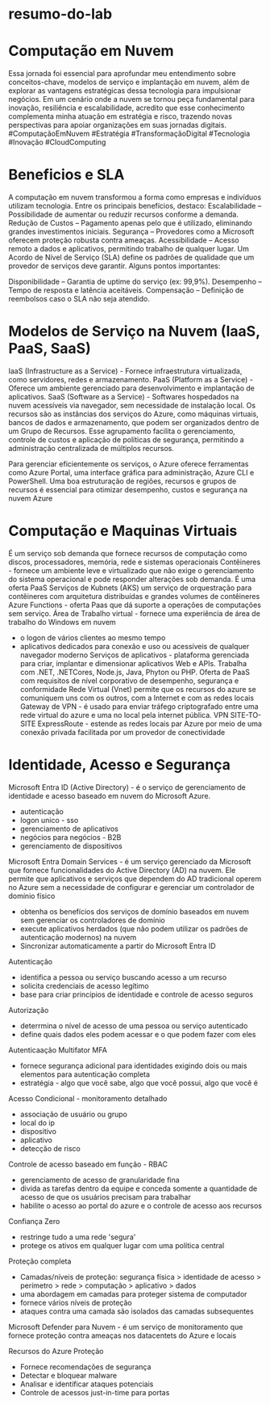 # resumo-do-lab
# Computação em Nuvem

Essa jornada foi essencial para aprofundar meu entendimento sobre conceitos-chave, modelos de serviço e implantação em nuvem, além de explorar as vantagens estratégicas dessa tecnologia para impulsionar negócios.
Em um cenário onde a nuvem se tornou peça fundamental para inovação, resiliência e escalabilidade, acredito que esse conhecimento complementa minha atuação em estratégia e risco, trazendo novas perspectivas para apoiar organizações em suas jornadas digitais.
#ComputaçãoEmNuvem #Estratégia #TransformaçãoDigital #Tecnologia #Inovação #CloudComputing

# Beneficios e SLA 

A computação em nuvem transformou a forma como empresas e indivíduos utilizam tecnologia. Entre os principais benefícios, destaco:
Escalabilidade – Possibilidade de aumentar ou reduzir recursos conforme a demanda.
Redução de Custos – Pagamento apenas pelo que é utilizado, eliminando grandes investimentos iniciais.
Segurança – Provedores como a Microsoft oferecem proteção robusta contra ameaças.
Acessibilidade – Acesso remoto a dados e aplicativos, permitindo trabalho de qualquer lugar.
Um Acordo de Nível de Serviço (SLA) define os padrões de qualidade que um provedor de serviços deve garantir. Alguns pontos importantes:

Disponibilidade – Garantia de uptime do serviço (ex: 99,9%).
Desempenho – Tempo de resposta e latência aceitáveis.
Compensação – Definição de reembolsos caso o SLA não seja atendido.

# Modelos de Serviço na Nuvem (IaaS, PaaS, SaaS)

IaaS (Infrastructure as a Service) - Fornece infraestrutura virtualizada, como servidores, redes e armazenamento.
PaaS (Platform as a Service) - Oferece um ambiente gerenciado para desenvolvimento e implantação de aplicativos.
SaaS (Software as a Service) - Softwares hospedados na nuvem acessíveis via navegador, sem necessidade de instalação local.
Os recursos são as instâncias dos serviços do Azure, como máquinas virtuais, bancos de dados e armazenamento, que podem ser organizados dentro de um Grupo de Recursos. Esse agrupamento facilita o gerenciamento, controle de custos e aplicação de políticas de segurança, permitindo a administração centralizada de múltiplos recursos.

Para gerenciar eficientemente os serviços, o Azure oferece ferramentas como Azure Portal, uma interface gráfica para administração, Azure CLI e PowerShell.
Uma boa estruturação de regiões, recursos e grupos de recursos é essencial para otimizar desempenho, custos e segurança na nuvem Azure

# Computação e Maquinas Virtuais

É um serviço sob demanda que fornece recursos de computação como discos, processadores, memória, rede e sistemas operacionais 
Contêineres - fornece um ambiente leve e virtualizado que não exige o gerenciamento do sistema operacional e pode responder alterações sob demanda. É uma oferta PaaS 
Serviços de Kubnets (AKS) um serviço de orquestração para contêineres com arquitetura distribuídas e grandes volumes de contêineres
Azure Functions - oferta Paas que dá suporte a operações de computações sem serviço.
Área de Trabalho virtual - fornece uma experiência de área de trabalho do Windows em nuvem 
- o logon de vários clientes ao mesmo tempo 
- aplicativos dedicados para conexão e uso ou acessíveis de qualquer navegador moderno
Serviços de aplicativos - plataforma gerenciada para criar, implantar e dimensionar aplicativos Web e APIs. Trabalha com .NET, .NETCores, Node.js, Java, Phyton ou PHP. Oferta de PaaS com requisitos de nível corporativo de desempenho, segurança e conformidade
Rede Virtual (Vnet) permite que os recursos do azure se comuniquem uns com os outros, com a Internet e com as redes locais
Gateway de VPN - é usado para enviar tráfego criptografado entre uma rede virtual do azure e uma no local pela internet pública. VPN SITE-TO-SITE
ExpressRoute - estende as redes locais par Azure por meio de uma conexão privada facilitada por um provedor de conectividade

# Identidade, Acesso e Segurança

 Microsoft Entra ID (Active Directory) - é o serviço de gerenciamento de identidade e acesso baseado em nuvem do Microsoft Azure. 
 - autenticação
 - logon unico - sso
 - gerenciamento de aplicativos
 - negócios para negócios - B2B
 - gerenciamento de dispositivos

Microsoft Entra Domain Services - é um serviço gerenciado da Microsoft que fornece funcionalidades do Active Directory (AD) na nuvem. Ele permite que aplicativos e serviços que dependem do AD tradicional operem no Azure sem a necessidade de configurar e gerenciar um controlador de domínio físico
- obtenha os benefícios dos serviços de domínio baseados em nuvem sem gerenciar os controladores de domínio
- execute aplicativos herdados (que não podem utilizar os padrões de autenticação modernos) na nuvem
- Sincronizar automaticamente a partir do Microsoft Entra ID

Autenticação
- identifica a pessoa ou serviço buscando acesso a um recurso
- solicita credenciais de acesso legítimo
- base para criar princípios de identidade e controle de acesso seguros

Autorização
- deterrmina o nível de acesso de uma pessoa ou serviço autenticado
- define quais dados eles podem acessar e o que podem fazer com eles
  
Autenticaação Multifator MFA
- fornece segurança adicional para identidades exigindo dois ou mais elementos para autenticação completa
- estratégia - algo que você sabe, algo que você possui, algo que você é
  
Acesso Condicional - monitoramento detalhado
- associação de usuário ou grupo
- local do ip
- dispositivo
- aplicativo
- detecção de risco
  
Controle de acesso baseado em função - RBAC

- gerenciamento de acesso de granularidade fina
- divida as tarefas dentro da equipe e conceda somente a quantidade de acesso de que os usuários precisam para trabalhar
- habilite o acesso ao portal do azure e o controle de acesso aos recursos
  
Confiança Zero
- restringe tudo a uma rede 'segura'
- protege os ativos em qualquer lugar com uma política central
  
Proteção completa
- Camadas/níveis de proteção: segurança física > identidade de acesso > perímetro > rede > computação > aplicativo > dados
- uma abordagem em camadas para proteger sistema de computador
- fornece vários níveis de proteção
- ataques contra uma camada são isolados das camadas subsequentes
  
Microsoft Defender para Nuvem - é um serviço de monitoramento que fornece proteção contra ameaças nos datacentets do Azure e locais

Recursos do Azure Proteção
- Fornece recomendações de segurança
- Detectar e bloquear malware
- Analisar e identificar ataques potenciais
- Controle de acessos just-in-time para portas



